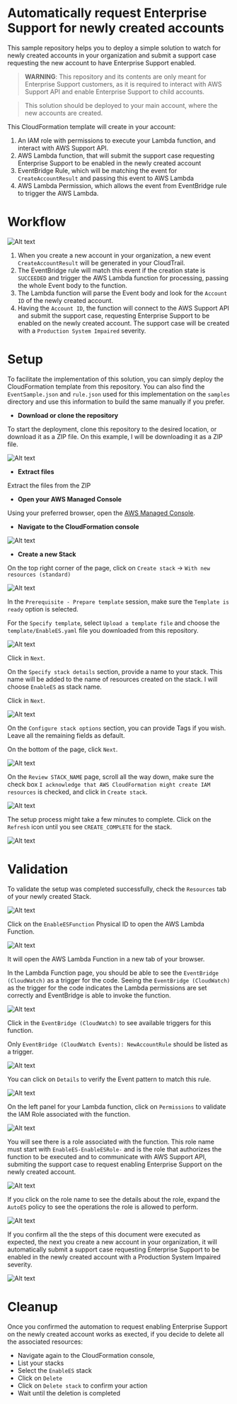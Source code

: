 # Automatically request Enterprise Support for newly created accounts

This sample repository helps you to deploy a simple solution to watch for newly created accounts in your organization and submit a support case requesting the new account to have Enterprise Support enabled.

> **WARNING**: This repository and its contents are only meant for Enterprise Support customers, as it is required to interact with AWS Support API and enable Enterprise Support to child accounts.

> This solution should be deployed to your main account, where the new accounts are created.

This CloudFormation template will create in your account:
1. An IAM role with permissions to execute your Lambda function, and interact with AWS Support API.
2. AWS Lambda function, that will submit the support case requesting Enterprise Support to be enabled in the newly created account
3. EventBridge Rule, which will be matching the event for `CreateAccountResult` and passing this event to AWS Lambda
4. AWS Lambda Permission, which allows the event from EventBridge rule to trigger the AWS Lambda.

# Workflow
![Alt text](images/diagram.png?raw=true "Enabling Enterprise Support")

1. When you create a new account in your organization, a new event `CreateAccountResult` will be generated in your CloudTrail.
2. The EventBridge rule will match this event if the creation state is `SUCCEEDED` and trigger the AWS Lambda function for processing, passing the whole Event body to the function.
3. The Lambda function will parse the Event body and look for the `Account ID` of the newly created account.
4. Having the `Account ID`, the function will connect to the AWS Support API and submit the support case, requesting Enterprise Support to be enabled on the newly created account. The support case will be created with a `Production System Impaired` severity.

# Setup

To facilitate the implementation of this solution, you can simply deploy the CloudFormation template from this repository. You can also find the `EventSample.json` and `rule.json` used for this implementation on the `samples` directory and use this information to build the same manually if you prefer.

-  **Download or clone the repository**

To start the deployment, clone this repository to the desired location, or download it as a ZIP file. On this example, I will be downloading it as a ZIP file. 

![Alt text](images/setup/0.png?raw=true "Downloading the repo")

- **Extract files**

Extract the files from the ZIP

- **Open your AWS Managed Console**

Using your preferred browser, open the [AWS Managed Console](https://console.aws.amazon.com/console/home?region=us-east-1 "AWS Managed Console").

- **Navigate to the CloudFormation console**

![Alt text](images/setup/1.png?raw=true "Managed Console CloudFormation")

- **Create a new Stack**

On the top right corner of the page, click on `Create stack` -> `With new resources (standard)`

![Alt text](images/setup/2.png?raw=true "Create stack")

In the `Prerequisite - Prepare template` session, make sure the `Template is ready` option is selected.

For the `Specify template`, select `Upload a template file` and choose the `template/EnableES.yaml` file you downloaded from this repository.

![Alt text](images/setup/3.png?raw=true "Downloading the repo")

Click in `Next`.

On the `Specify stack details` section, provide a name to your stack. This name will be added to the name of resources created on the stack. I will choose `EnableES` as stack name.

Click in `Next`.

![Alt text](images/setup/4.png?raw=true "Stack options")

On the `Configure stack options` section, you can provide Tags if you wish. Leave all the remaining fields as default. 

On the bottom of the page, click `Next`.


![Alt text](images/setup/5.png?raw=true "Review page")

On the `Review STACK_NAME` page, scroll all the way down, make sure the check box `I acknowledge that AWS CloudFormation might create IAM resources` is checked, and click in `Create stack`.

![Alt text](images/setup/6.png?raw=true "Create stack")

The setup process might take a few minutes to complete.
Click on the `Refresh` icon until you see `CREATE_COMPLETE` for the stack.

![Alt text](images/setup/7.png?raw=true "Create Complete")

# Validation

To validate the setup was completed successfully, check the `Resources` tab of your newly created Stack. 

![Alt text](images/setup/8.png?raw=true "Stack resources")

Click on the `EnableESFunction` Physical ID to open the AWS Lambda Function. 

![Alt text](images/setup/9.png?raw=true "Stack resources, open function")

It will open the AWS Lambda Function in a new tab of your browser. 

In the Lambda Function page, you should be able to see the `EventBridge (CloudWatch)` as a trigger for the code.
Seeing the `EventBridge (CloudWatch)` as the trigger for the code indicates the Lambda permissions are set correctly and EventBridge is able to invoke the function.

![Alt text](images/setup/10.png?raw=true "Lambda design")

Click in the `EventBridge (CloudWatch)` to see available triggers for this function.

Only `EventBridge (CloudWatch Events): NewAccountRule` should be listed as a trigger.

![Alt text](images/setup/11.png?raw=true "Lambda trigger list")

You can click on `Details` to verify the Event pattern to match this rule.

![Alt text](images/setup/12.png?raw=true "Lambda trigger details")

On the left panel for your Lambda function, click on `Permissions` to validate the IAM Role associated with the function.

![Alt text](images/setup/13.png?raw=true "Left panel")

You will see there is a role associated with the function. This role name must start with `EnableES-EnableESRole-` and is the role that authorizes the function to be executed and to communicate with AWS Support API, submiting the support case to request enabling Enterprise Support on the newly created account.

![Alt text](images/setup/14.png?raw=true "List of roles")

If you click on the role name to see the details about the role, expand the `AutoES` policy to see the operations the role is allowed to perform.

![Alt text](images/setup/15.png?raw=true "Role policy")

If you confirm all the the steps of this document were executed as expected, the next you create a new account in your organization, it will automatically submit a support case requesting Enterprise Support to be enabled in the newly created account with a Production System Impaired severity.

![Alt text](images/setup/16.png?raw=true "Support case example")

# Cleanup
Once you confirmed the automation to request enabling Enterprise Support on the newly created account works as exected, if you decide to delete all the associated resources:
* Navigate again to the CloudFormation console, 
* List your stacks
* Select the `EnableES` stack
* Click on `Delete`
* Click on `Delete stack` to confirm your action
* Wait until the deletion is completed 

